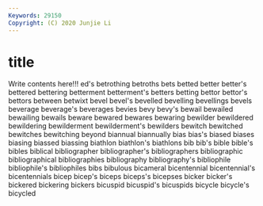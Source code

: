 ```yaml
---
Keywords: 29150
Copyright: (C) 2020 Junjie Li
---
```


# title

Write contents here!!!
ed's 
betrothing 
betroths 
bets 
betted 
better 
better's
bettered 
bettering 
betterment 
betterment's 
betters 
betting 
bettor 
bettor's 
bettors 
between
betwixt 
bevel 
bevel's 
bevelled 
bevelling 
bevellings 
bevels 
beverage 
beverage's 
beverages
bevies 
bevy 
bevy's 
bewail 
bewailed 
bewailing 
bewails 
beware 
bewared 
bewares
bewaring 
bewilder 
bewildered 
bewildering 
bewilderment 
bewilderment's 
bewilders 
bewitch 
bewitched 
bewitches
bewitching 
beyond 
biannual 
biannually 
bias 
bias's 
biased 
biases 
biasing 
biassed
biassing 
biathlon 
biathlon's 
biathlons 
bib 
bib's 
bible 
bible's 
bibles 
biblical
bibliographer 
bibliographer's 
bibliographers 
bibliographic 
bibliographical 
bibliographies 
bibliography 
bibliography's 
bibliophile 
bibliophile's
bibliophiles 
bibs 
bibulous 
bicameral 
bicentennial 
bicentennial's 
bicentennials 
bicep 
bicep's 
biceps
biceps's 
bicepses 
bicker 
bicker's 
bickered 
bickering 
bickers 
bicuspid 
bicuspid's 
bicuspids
bicycle 
bicycle's 
bicycled 
